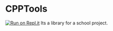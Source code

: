 # CPPTools
[![Run on Repl.it](https://repl.it/badge/github/Rickardo987/CPPTools)](https://repl.it/github/Rickardo987/CPPTools)
Its a library for a school project.